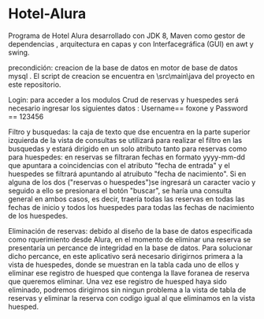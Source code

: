 # Hotel-Alura


Programa  de Hotel Alura desarrollado  con JDK 8, Maven como gestor de dependencias , arquitectura en capas y  con Interfacegráfica (GUI) en awt y swing.


precondición: creacion de la base de datos  en motor de base de datos mysql . El script de creacion se encuentra en \src\main\java  del proyecto en este repositorio.


Login: para acceder a los modulos Crud de reservas  y huespedes será necesario ingresar los siguientes datos : Username== foxone y Password == 123456


Filtro y busquedas:  la caja de texto  que dse encuentra en la parte superior izquierda de la vista de  consultas  se  utilizará para realizar el  filtro  en las busquedas   y estará dirigido en un solo atributo  tanto  para reservas como para huespedes: 
en reservas se filtraran fechas en formato yyyy-mm-dd que apuntara a coincidencias con  el atributo "fecha de entrada" y el huespedes se filtrará apuntando al 
atruibuto "fecha de nacimiento". Si en  alguna de  los dos ("reservas o  huespedes")se ingresará  un caracter vacio  y seguido a ello  se presionara el botón "buscar",
se haría una consulta general en ambos casos, es decir, traería todas las reservas en todas las fechas de inicio y todos los huespedes para todas las fechas de 
nacimiento de los huespedes.


Eliminación de reservas:  debido al diseño de la base de datos especificada como rquerimiento desde Alura, en el momento de eliminar una reserva se presentaría
un percance de integridad  en la base de datos. Para solucionar dicho percance, en este aplicativo será necesario dirigirnos primera a la vista de huespedes,
donde se muestran en la tabla cada uno de ellos y eliminar ese registro de huesped que contenga la llave foranea de reserva que queremos eliminar. Una vez ese registro
de huesped haya sido eliminado, podremos dirigirnos sin ningun problema a  la vista de tabla de reservas y eliminar la reserva con codigo igual al que eliminamos
en  la vista  huesped.

